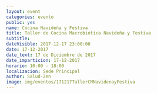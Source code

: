 ```yaml
---
layout: event
categories: evento
public: yes
name: Cocina Navideña y Festiva
title: Taller de Cocina Macrobiótica Navideña y Festiva
subtitle:
dateVisible: 2017-12-17 23:00:00
date: 17-12-2017
date_text: 17 de Diciembre de 2017
date_imparticion: 17-12-2017
horario: 10:00 - 18:00
localizacion: Sede Principal
author: Salud-Zen
image: img/eventos/171217TallerCMNavidenayFestiva
---
```

